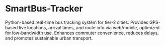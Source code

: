 # SmartBus-Tracker
Python-based real-time bus tracking system for tier-2 cities. Provides GPS-based live locations, arrival times, and route info via web/mobile, optimized for low-bandwidth use. Enhances commuter convenience, reduces delays, and promotes sustainable urban transport.
